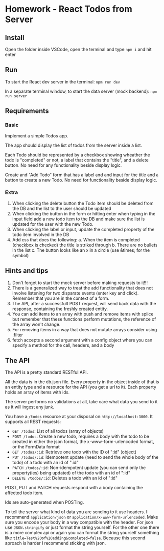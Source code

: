 # Homework - React Todos from Server

## Install

Open the folder inside VSCode, open the terminal and type `npm i` and hit enter

## Run

To start the React dev server in the terminal: `npm run dev`

In a separate terminal window, to start the data server (mock backend): `npm run server`

## Requirements

### Basic

Implement a simple Todos app.

The app should display the list of todos from the server inside a list.

Each Todo should be represented by a checkbox showing wheather the todo is "completed" or not, a label that contains the "title", and a delete button. No need for any functionality beside display logic.

Create and "Add Todo" form that has a label and and input for the title and a button to create a new Todo. No need for functionality beside display logic.

### Extra

1. When clicking the delete button the Todo item should be deleted from the DB and the list to the user should be updated
2. When clicking the button in the form or hitting enter when typing in the input field add a new todo item to the DB and make sure the list is updated for the user with the new Todo.
3. When clicking the label or input, update the completed property of the todo item involved in the DB
4. Add css that does the following:
   a. When the item is completed (checkbox is checked) the title is striked through
   b. There are no bullets in the list
   c. The button looks like an x in a circle (use &amp;times; for the symbol)

## Hints and tips

1. Don't forget to start the mock server before making requests to it!!!
2. There is a generalized way to treat the add functionality that does not involve listening for two disparate events (enter key and click). Remember that you are in the context of a form.
3. The API, after a successfult POST request, will send back data with the response, containing the freshly created entity.
4. You can add items to an array with push and remove items with splice but remember that these functions perform mutations, the reference of the array won't change.
5. For removing items in a way that does not mutate arrays consider using .filter
6. fetch accepts a second argument with a config object where you can specify a method for the call, headers, and a body

## The API

The API is a pretty standard RESTful API.

All the data is in the db.json file. Every property in the object inside of that is an entity type and a resource for the API (you get a url to it). Each property holds an array of items with ids.

The server performs no validations at all, take care what data you send to it as it will ingest any junk.

You have a `/todos` resource at your disposal on `http://localhost:3000`. It supports all REST requests:

- `GET /todos`: List of all todos (array of objects)
- `POST /todos`: Create a new todo, requires a body with the todo to be created in either the json format, the x-www-form-urlencoded format, or the FormData format
- `GET /todos/:id`: Retrieve one todo with the ID of ":id" (object)
- `PUT /todos/:id`: Idempotent update (need to send the whole body of the todo) of a todo with an id of ":id"
- `PATCH /todos/:id`: Non-idempotent update (you can send only the property(ies) being updated) of the todo with an id of ":id"
- `DELETE /todos/:id`: Deletes a todo with an id of ":id"

POST, PUT and PATCH requests respond with a body containing the affected todo item.

Ids are auto-generated when POSTing.

To tell the server what kind of data you are sending to it use headers. I recommend `application/json` or `application/x-www-form-urlencoded`. Make sure you encode your body in a way compatible with the header. For json use `JSON.stringify` or just format the string yourself. For the other one there is a more complex api or again you can format the string yourself something like `title=Test%20of%20adding&completed=false`. Because this second aproach is harder I recommend sticking with json.

